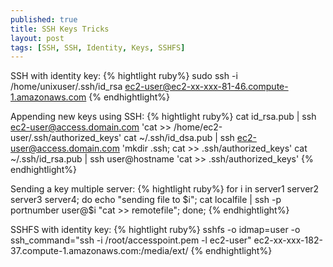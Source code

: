 ```yaml
---
published: true
title: SSH Keys Tricks
layout: post
tags: [SSH, SSH, Identity, Keys, SSHFS]
---
```

SSH with identity key:
{% hightlight ruby%}
sudo ssh -i /home/unixuser/.ssh/id_rsa ec2-user@ec2-xx-xxx-81-46.compute-1.amazonaws.com
{% endhightlight%}

Appending new keys using SSH:
{% hightlight ruby%}
cat id_rsa.pub | ssh ec2-user@access.domain.com 'cat >> /home/ec2-user/.ssh/authorized_keys'
cat ~/.ssh/id_dsa.pub | ssh ec2-user@access.domain.com 'mkdir .ssh; cat >> .ssh/authorized_keys'
cat ~/.ssh/id_rsa.pub | ssh user@hostname 'cat >> .ssh/authorized_keys'
{% endhightlight%}

Sending a key multiple server:
{% hightlight ruby%}
for i in server1 server2 server3 server4; 
do 
    echo "sending file to $i";
    cat localfile | ssh -p portnumber user@$i "cat >> remotefile"; 
done;
{% endhightlight%}

SSHFS with identity key:
{% hightlight ruby%}
sshfs -o idmap=user -o ssh_command="ssh -i /root/accesspoint.pem -l ec2-user"  ec2-xx-xxx-182-37.compute-1.amazonaws.com:/media/ext/
{% endhightlight%}
